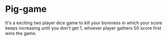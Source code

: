 # Pig-game
It's a exciting two player dice game to kill your boreness in which your score keeps increasing until you don't get 1, whoever player gathers 50 score first wins the game.
